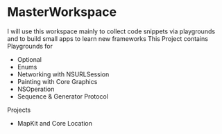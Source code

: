 # MasterWorkspace
I will use this workspace mainly to collect code snippets via playgrounds and to build small apps to learn new frameworks 
This Project contains Playgrounds for 

* Optional
* Enums
* Networking with NSURLSession
* Painting with Core Graphics
* NSOperation 
* Sequence & Generator Protocol

Projects 
* MapKit and Core Location 
